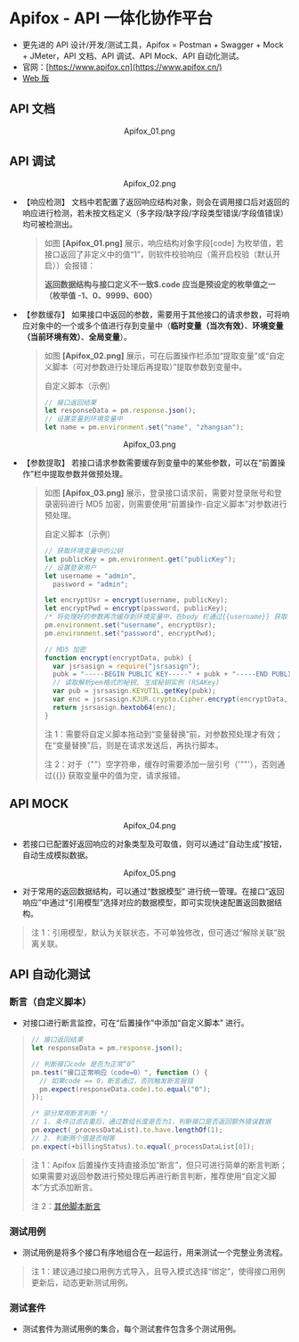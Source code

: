 # Apifox - API 一体化协作平台

- 更先进的 API 设计/开发/测试工具，Apifox = Postman + Swagger + Mock + JMeter，API 文档、API 调试、API Mock、API 自动化测试。
- 官网：[https://www.apifox.cn](https://www.apifox.cn/)
- [Web 版](https://www.apifox.cn/web)

## API 文档


<p style="text-align: center;">Apifox_01.png</p>

## API 调试


<p style="text-align: center;">Apifox_02.png</p>

- 【响应检测】 文档中若配置了返回响应结构对象，则会在调用接口后对返回的响应进行检测，若未按文档定义（多字段/缺字段/字段类型错误/字段值错误）均可被检测出。

  > 如图 **[Apifox_01.png]** 展示，响应结构对象字段[code] 为枚举值，若接口返回了非定义中的值“1”，则软件校验响应（需开启校验（默认开启））会报错：
  >
  > **返回数据结构与接口定义不一致$.code 应当是预设定的枚举值之一（枚举值 -1、0、9999、600）**

- 【参数缓存】 如果接口中返回的参数，需要用于其他接口的请求参数，可将响应对象中的一个或多个值进行存到变量中（**临时变量（当次有效）**、**环境变量（当前环境有效）**、**全局变量**）。

  > 如图 **[Apifox_02.png]** 展示，可在后置操作栏添加“提取变量”或“自定义脚本（可对参数进行处理后再提取）”提取参数到变量中。
  >
  > 自定义脚本（示例）
  >
  > ```js
  > // 接口返回结果
  > let responseData = pm.response.json();
  > // 设置变量到环境变量中
  > let name = pm.environment.set("name", "zhangsan");
  > ```


<p style="text-align: center;">Apifox_03.png</p>

- 【参数提取】 若接口请求参数需要缓存到变量中的某些参数，可以在“前置操作”栏中提取参数并做预处理。

  > 如图 **[Apifox_03.png]** 展示，登录接口请求前，需要对登录账号和登录密码进行 MD5 加密，则需要使用“前置操作-自定义脚本”对参数进行预处理。
  >
  > 自定义脚本（示例）
  >
  > ```js
  > // 获取环境变量中的公钥
  > let publicKey = pm.environment.get("publicKey");
  > // 设置登录用户
  > let username = "admin",
  >   password = "admin";
  >
  > let encryptUsr = encrypt(username, publicKey);
  > let encryptPwd = encrypt(password, publicKey);
  > /* 将处理好的参数再次缓存到环境变量中，在body 栏通过{{username}} 获取 */
  > pm.environment.set("username", encryptUsr);
  > pm.environment.set("password", encryptPwd);
  >
  > // MD5 加密
  > function encrypt(encryptData, pubk) {
  >   var jsrsasign = require("jsrsasign");
  >   pubk = "-----BEGIN PUBLIC KEY-----" + pubk + "-----END PUBLIC KEY-----";
  >   // 读取解析pem格式的秘钥, 生成秘钥实例 (RSAKey)
  >   var pub = jsrsasign.KEYUTIL.getKey(pubk);
  >   var enc = jsrsasign.KJUR.crypto.Cipher.encrypt(encryptData, pub);
  >   return jsrsasign.hextob64(enc);
  > }
  > ```
  >
  > 注 1：需要将自定义脚本拖动到“变量替换”前，对参数预处理才有效；在“变量替换”后，则是在请求发送后，再执行脚本。
  >
  > 注 2：对于（""）空字符串，缓存时需要添加一层引号（'""'），否则通过{{}} 获取变量中的值为空，请求报错。

## API MOCK


<p style="text-align: center;">Apifox_04.png</p>

- 若接口已配置好返回响应的对象类型及可取值，则可以通过“自动生成”按钮，自动生成模拟数据。


<p style="text-align: center;">Apifox_05.png</p>

- 对于常用的返回数据结构，可以通过“数据模型” 进行统一管理。在接口“返回响应”中通过“引用模型”选择对应的数据模型，即可实现快速配置返回数据结构。

> 注 1：引用模型，默认为关联状态，不可单独修改，但可通过“解除关联”脱离关联。

## API 自动化测试

### 断言（自定义脚本）

- 对接口进行断言监控，可在“后置操作”中添加“自定义脚本” 进行。

> ```js
> // 接口返回结果
> let responseData = pm.response.json();
>
> // 判断接口code 是否为正常“0”
> pm.test("接口正常响应（code=0）", function () {
>   // 如果code == 0，断言通过，否则触发断言报错
>   pm.expect(responseData.code).to.equal("0");
> });
>
> /* 部分常用断言判断 */
> // 1. 条件过滤去重后，通过数组长度是否为1，判断接口是否返回额外错误数据
> pm.expect(_processDataList).to.have.lengthOf(1);
> // 2. 判断两个值是否相等
> pm.expect(+billingStatus).to.equal(_processDataList[0]);
> ```

> 注 1：Apifox 后置操作支持直接添加“断言”，但只可进行简单的断言判断；如果需要对返回参数进行预处理后再进行断言判断，推荐使用“自定义脚本”方式添加断言。
>
> 注 2：[其他脚本断言](https://www.bookstack.cn/read/apifox-zh/83f25f17fc651ddb.md)

### 测试用例

- 测试用例是将多个接口有序地组合在一起运行，用来测试一个完整业务流程。

> 注 1：建议通过接口用例方式导入，且导入模式选择“绑定”，使得接口用例更新后，动态更新测试用例。

### 测试套件

- 测试套件为测试用例的集合，每个测试套件包含多个测试用例。
